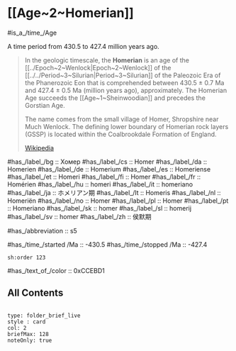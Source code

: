 # [[Age~2~Homerian]] 

#is_a_/time_/Age 

A time period from 430.5 to 427.4 million years ago. 

> In the geologic timescale, the **Homerian** is an age of the [[../Epoch~2~Wenlock|Epoch~2~Wenlock]] of the [[../../Period~3~Silurian|Period~3~Silurian]] of the Paleozoic Era of the Phanerozoic Eon that is comprehended between 430.5 ± 0.7 Ma and 427.4 ± 0.5 Ma (million years ago), approximately. The Homerian Age succeeds the [[Age~1~Sheinwoodian]] and precedes the Gorstian Age.
>
> The name comes from the small village of Homer, Shropshire near Much Wenlock. The defining lower boundary of Homerian rock layers (GSSP) is located within the Coalbrookdale Formation of England.
>
> [Wikipedia](https://en.wikipedia.org/wiki/Homerian)

#has_/label_/bg  :: Хомер
#has_/label_/cs  :: Homer
#has_/label_/da  :: Homerien
#has_/label_/de  :: Homerium
#has_/label_/es  :: Homeriense
#has_/label_/et  :: Homeri
#has_/label_/fi  :: Homer
#has_/label_/fr  :: Homérien
#has_/label_/hu  :: homeri
#has_/label_/it  :: homeriano
#has_/label_/ja  :: ホメリアン期
#has_/label_/lt  :: Homeris
#has_/label_/nl  :: Homeriën
#has_/label_/no  :: Homer
#has_/label_/pl  :: Homer
#has_/label_/pt  :: Homeriano
#has_/label_/sk  :: homer
#has_/label_/sl  :: homerij
#has_/label_/sv  :: homer
#has_/label_/zh  :: 侯默期

#has_/abbreviation :: s5

#has_/time_/started /Ma :: -430.5 
#has_/time_/stopped /Ma :: -427.4 

    sh:order 123 

#has_/text_of_/color :: 0xCCEBD1

## All Contents

```folderv
```

```ccard
type: folder_brief_live
style : card
col: 2
briefMax: 128
noteOnly: true
```


